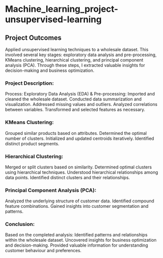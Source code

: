 # Machine_learning_project-unsupervised-learning

## Project Outcomes
Applied unsupervised learning techniques to a wholesale dataset. This involved several key stages: exploratory data analysis and pre-processing, KMeans clustering, hierarchical clustering, and principal component analysis (PCA). Through these steps, I extracted valuable insights for decision-making and business optimization.


### Project Description:
Process:
Exploratory Data Analysis (EDA) & Pre-processing:
Imported and cleaned the wholesale dataset.
Conducted data summarization and visualization.
Addressed missing values and outliers.
Analyzed correlations between variables.
Transformed and selected features as necessary.


### KMeans Clustering:
Grouped similar products based on attributes.
Determined the optimal number of clusters.
Initialized and updated centroids iteratively.
Identified distinct product segments.


### Hierarchical Clustering:
Merged or split clusters based on similarity.
Determined optimal clusters using hierarchical techniques.
Understood hierarchical relationships among data points.
Identified distinct clusters and their relationships.


### Principal Component Analysis (PCA):
Analyzed the underlying structure of customer data.
Identified compound feature combinations.
Gained insights into customer segmentation and patterns.


### Conclusion:
Based on the completed analysis:
Identified patterns and relationships within the wholesale dataset.
Uncovered insights for business optimization and decision-making.
Provided valuable information for understanding customer behaviour and preferences.


